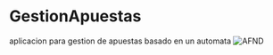 # GestionApuestas
aplicacion para gestion de apuestas basado en un automata
![AFND](https://github.com/user-attachments/assets/afbc8de9-7f48-4add-a5cb-bfafd0f5389b)
